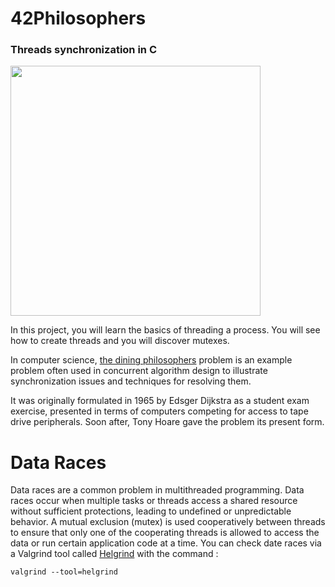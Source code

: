 # 42Philosophers
### Threads synchronization in C

<img src="https://user-images.githubusercontent.com/107865727/229291834-0e9ac08d-f765-4729-a192-b7cb719a07e5.png" width="400" height="400">

In this project, you will learn the basics of threading a process.
You will see how to create threads and you will discover mutexes.

In computer science, [the dining philosophers](https://en.wikipedia.org/wiki/Dining_philosophers_problem) problem is an example problem often used in concurrent algorithm design to illustrate synchronization issues and techniques for resolving them.

It was originally formulated in 1965 by Edsger Dijkstra as a student exam exercise, presented in terms of computers competing for access to tape drive peripherals. Soon after, Tony Hoare gave the problem its present form.

# Data Races


Data races are a common problem in multithreaded programming. Data races occur when multiple tasks or threads access a shared resource without sufficient protections, leading to undefined or unpredictable behavior.
A mutual exclusion (mutex) is used cooperatively between threads to ensure that only one of the cooperating threads is allowed to access the data or run certain application code at a time.
You can check date races via a Valgrind tool called [Helgrind](https://valgrind.org/docs/manual/hg-manual.html) with the command :
```
valgrind --tool=helgrind
```
